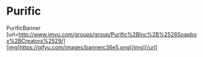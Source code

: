 # Purific
PurificBanner
[url=http://www.imvu.com/groups/group/Purific%2BInc%2B%2528Soapbox%2BCreators%2529/][img]https://gifyu.com/images/bannerc36e5.png[/img][/url]
